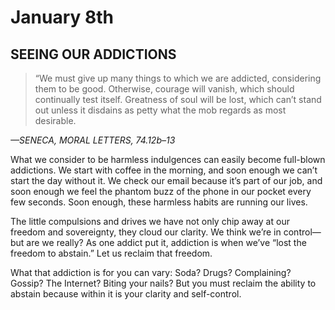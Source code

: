 # January 8th
## SEEING OUR ADDICTIONS

> “We must give up many things to which we are addicted, considering them to be good. Otherwise, courage will vanish, which should continually test itself. Greatness of soul will be lost, which can’t stand out unless it disdains as petty what the mob regards as most desirable.

*—SENECA, MORAL LETTERS, 74.12b–13*

What we consider to be harmless indulgences can easily become full-blown addictions. We start with coffee in the morning, and soon enough we can’t start the day without it. We check our email because it’s part of our job, and soon enough we feel the phantom buzz of the phone in our pocket every few seconds. Soon enough, these harmless habits are running our lives.

The little compulsions and drives we have not only chip away at our freedom and sovereignty, they cloud our clarity. We think we’re in control—but are we really? As one addict put it, addiction is when we’ve “lost the freedom to abstain.” Let us reclaim that freedom.

What that addiction is for you can vary: Soda? Drugs? Complaining? Gossip? The Internet? Biting your nails? But you must reclaim the ability to abstain because within it is your clarity and self-control.

